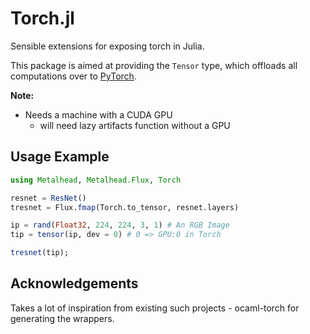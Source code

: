 # Torch.jl
Sensible extensions for exposing torch in Julia.

This package is aimed at providing the `Tensor` type, which offloads all computations over to [PyTorch](https://pytorch.org).

**Note:**
* Needs a machine with a CUDA GPU
  * will need lazy artifacts function without a GPU

## Usage Example

```julia
using Metalhead, Metalhead.Flux, Torch

resnet = ResNet()
tresnet = Flux.fmap(Torch.to_tensor, resnet.layers)

ip = rand(Float32, 224, 224, 3, 1) # An RGB Image
tip = tensor(ip, dev = 0) # 0 => GPU:0 in Torch

tresnet(tip);
```

## Acknowledgements
Takes a lot of inspiration from existing such projects - ocaml-torch for generating the wrappers.
